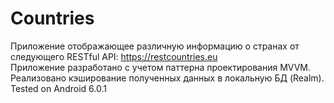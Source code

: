 # Countries
Приложение отображающее различную информацию о странах от следующего RESTful API: https://restcountries.eu<br>
Приложение разработано с учетом паттерна проектирования MVVM.
Реализовано кэширование полученных данных в локальную БД (Realm).
Tested on Android 6.0.1
